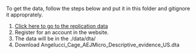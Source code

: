 To get the data, follow the steps below and put it in this folder and gitignore it approprately. 

1. [Click here to go to the replication data](https://www.openicpsr.org/openicpsr/project/116438/version/V1/view)
2. Register for an account in the website.
3. The data will be in the ./data/dta/
4. Download Angelucci_Cage_AEJMicro_Descriptive_evidence_US.dta	

